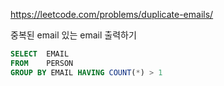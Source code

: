 https://leetcode.com/problems/duplicate-emails/  
  
중복된 email 있는 email 출력하기
  
```sql
SELECT  EMAIL
FROM    PERSON
GROUP BY EMAIL HAVING COUNT(*) > 1
```
